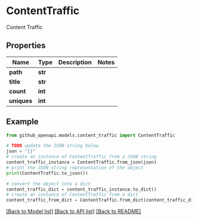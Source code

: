 # ContentTraffic

Content Traffic

## Properties

Name | Type | Description | Notes
------------ | ------------- | ------------- | -------------
**path** | **str** |  | 
**title** | **str** |  | 
**count** | **int** |  | 
**uniques** | **int** |  | 

## Example

```python
from github_openapi.models.content_traffic import ContentTraffic

# TODO update the JSON string below
json = "{}"
# create an instance of ContentTraffic from a JSON string
content_traffic_instance = ContentTraffic.from_json(json)
# print the JSON string representation of the object
print(ContentTraffic.to_json())

# convert the object into a dict
content_traffic_dict = content_traffic_instance.to_dict()
# create an instance of ContentTraffic from a dict
content_traffic_from_dict = ContentTraffic.from_dict(content_traffic_dict)
```
[[Back to Model list]](../README.md#documentation-for-models) [[Back to API list]](../README.md#documentation-for-api-endpoints) [[Back to README]](../README.md)


